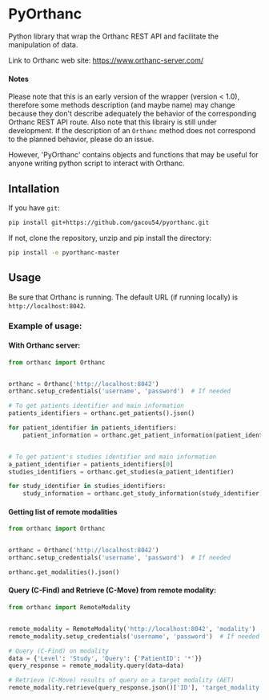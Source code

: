 # PyOrthanc
Python library that wrap the Orthanc REST API and facilitate the manipulation of data.

Link to Orthanc web site: https://www.orthanc-server.com/

#### Notes
Please note that this is an early version of the wrapper (version < 1.0),
therefore some methods description (and maybe name) may change because 
they don't describe adequately the behavior of the corresponding Orthanc REST API route.
Also note that this librairy is still under development.
If the description of an `Orthanc` method does not correspond to the planned 
behavior, please do an issue.

However, 'PyOrthanc' contains objects and functions that may be
useful for anyone writing python script to interact with Orthanc.


## Intallation
If you have `git`:
```sh
pip install git+https://github.com/gacou54/pyorthanc.git
```

If not, clone the repository, unzip and pip install the directory:
```sh
pip install -e pyorthanc-master
```

## Usage
Be sure that Orthanc is running. The default URL (if running locally) is `http://localhost:8042`.

### Example of usage:

#### With Orthanc server:
```python
from orthanc import Orthanc


orthanc = Orthanc('http://localhost:8042')
orthanc.setup_credentials('username', 'password')  # If needed

# To get patients identifier and main information
patients_identifiers = orthanc.get_patients().json()

for patient_identifier in patients_identifiers:
    patient_information = orthanc.get_patient_information(patient_identifier).json()


# To get patient's studies identifier and main information
a_patient_identifier = patients_identifiers[0]
studies_identifiers = orthanc.get_studies(a_patient_identifier)

for study_identifier in studies_identifiers:
    study_information = orthanc.get_study_information(study_identifier).json()
```

#### Getting list of remote modalities
```python
from orthanc import Orthanc


orthanc = Orthanc('http://localhost:8042')
orthanc.setup_credentials('username', 'password')  # If needed

orthanc.get_modalities().json()
```

#### Query (C-Find) and Retrieve (C-Move) from remote modality:
```python
from orthanc import RemoteModality


remote_modality = RemoteModality('http://localhost:8042', 'modality')
remote_modality.setup_credentials('username', 'password')  # If needed

# Query (C-Find) on modality
data = {'Level': 'Study', 'Query': {'PatientID': '*'}}
query_response = remote_modality.query(data=data)

# Retrieve (C-Move) results of query on a target modality (AET)
remote_modality.retrieve(query_response.json()['ID'], 'target_modality')
```
